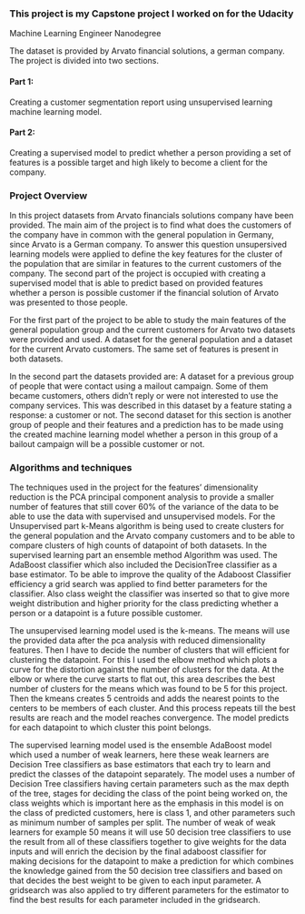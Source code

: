 ### This project is my Capstone project I worked on for the Udacity 
Machine Learning Engineer Nanodegree

The dataset is provided by Arvato financial solutions, a german company.
The project is divided into two sections. 

#### Part 1:
Creating a customer segmentation report using unsupervised learning machine learning model.

#### Part 2:
Creating a supervised model to predict whether a person providing a set of features is a possible target and high likely 
to become a client for the company.

### Project Overview
In this project datasets from Arvato financials solutions company have been provided. The main aim of the project is to find what does the customers of the company have in common with the general population in Germany, since Arvato is a German company. To answer this question unsupersived learning models were applied to define the key features for the cluster of the population that are similar in features to the current customers of the company. The second part of the project is occupied with creating a supervised model that is able to predict based on provided features whether a person is possible customer if the financial solution of Arvato was presented to those people.

For the first part of the project to be able to study the main features of the general population group and the current customers for Arvato two datasets were provided and used. A dataset for the general population and a dataset for the current Arvato customers. The same set of features is present in both datasets.

In the second part the datasets provided are: A dataset for a previous group of people that were contact using a mailout campaign. Some of them became customers, others didn’t reply or were not interested to use the company services. This was described in this dataset by a feature stating a response: a customer or not. The second dataset for this section is another group of people and their features and a prediction has to be made using the created machine learning model whether a person in this group of a bailout campaign will be a possible customer or not.


### Algorithms and techniques

The techniques used in the project for the features’ dimensionality reduction is the PCA principal component analysis to provide a smaller number of features that still cover 60% of the variance of the data to be able to use the data with supervised and unsupervised models.
For the Unsupervised part k-Means algorithm is being used to create clusters for the general population and the Arvato company customers and to be able to compare clusters of high counts of datapoint of both datasets.
In the supervised learning part an ensemble method Algorithm was used. The AdaBoost classifier which also included the DecisionTree classifier as a base estimator.
To be able to improve the quality of the Adaboost Classifier efficiency a grid search was applied to find better parameters for the classifier. Also class weight the classifier was inserted so that to give more weight distribution and higher priority for the class predicting whether a person or a datapoint is a future possible customer.

The unsupervised learning model used is the k-means. The means will use the provided data after the pca analysis with reduced dimensionality features. Then I have to decide the number of clusters that will efficient for clustering the datapoint. For this I used the elbow method which plots a curve for the distortion against the number of clusters for the data. At the elbow or where the curve starts to flat out, this area describes the best number of clusters for the means which was found to be 5 for this project. Then the kmeans creates 5 centroids and adds the nearest points to the centers to be members of each cluster. And this process repeats till the best results are reach and the model reaches convergence. The model predicts for each datapoint to which cluster this point belongs.

 The supervised learning model used is the ensemble AdaBoost model which used a number of weak learners, here these weak learners are Decision Tree classifiers as base estimators that each try to learn and predict the classes of the datapoint separately. The model uses a number of Decision Tree classifiers having certain parameters such as the max depth of the tree, stages for deciding the class of the point being worked on, the class weights which is important here as the emphasis in this model is on the class of predicted customers, here is class 1, and other parameters such as minimum number of samples per split. The number of weak of weak learners for example 50 means it will use 50 decision tree classifiers to use the result from all of these classifiers together to give weights for the data inputs and will enrich the decision by the final adaboost classifier for making decisions for the datapoint to make a prediction for which combines the knowledge gained from the 50 decision tree classifiers and based on that decides the best weight to be given to each input parameter. A gridsearch was also applied to try different parameters for the estimator to find the best results for each parameter included in the gridsearch.
